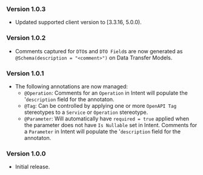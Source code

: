 ### Version 1.0.3

- Updated supported client version to [3.3.16, 5.0.0).

### Version 1.0.2

- Comments captured for `DTO`s and `DTO Field`s are now generated as `@Schema(description = "<comment>")` on Data Transfer Models.

### Version 1.0.1

- The following annotations are now managed:
    - `@Operation`: Comments for an `Operation` in Intent will populate the '`description` field for the annotaton.
    - `@Tag`: Can be controlled by applying one or more `OpenAPI Tag` stereotypes to a `Service` or `Operation` stereotype.
    - `@Parameter`: Will automatically have `required = true` applied when the parameter does not have `Is Nullable` set in Intent. Comments for a `Parameter` in Intent will populate the '`description` field for the annotaton.

### Version 1.0.0

- Initial release.
